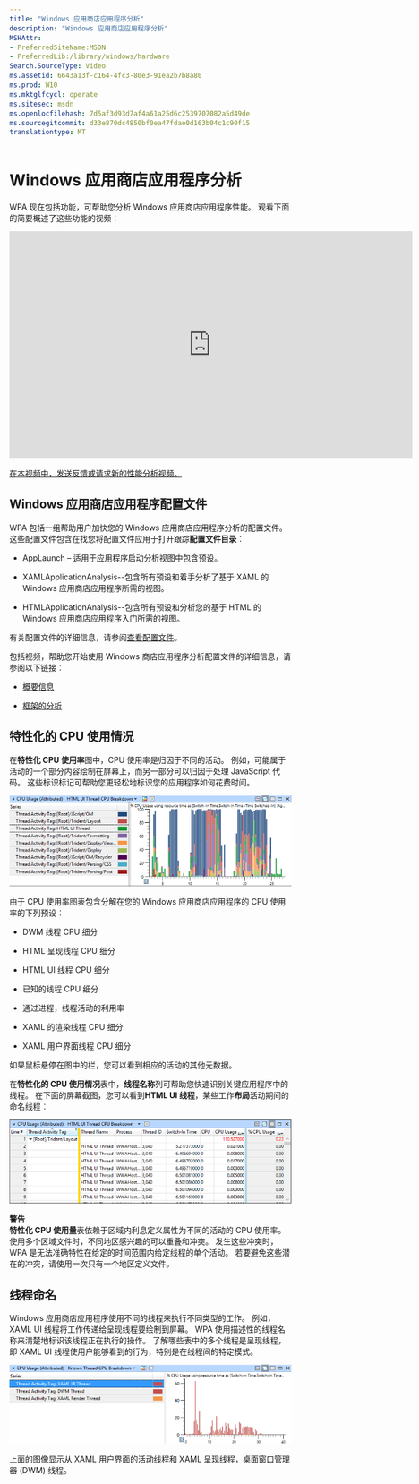 ```yaml
---
title: "Windows 应用商店应用程序分析"
description: "Windows 应用商店应用程序分析"
MSHAttr:
- PreferredSiteName:MSDN
- PreferredLib:/library/windows/hardware
Search.SourceType: Video
ms.assetid: 6643a13f-c164-4fc3-80e3-91ea2b7b8a80
ms.prod: W10
ms.mktglfcycl: operate
ms.sitesec: msdn
ms.openlocfilehash: 7d5af3d93d7af4a61a25d6c2539707082a5d49de
ms.sourcegitcommit: d33e870dc4850bf0ea47fdae0d163b04c1c90f15
translationtype: MT
---
```

# <a name="windows-store-app-analysis"></a>Windows 应用商店应用程序分析


WPA 现在包括功能，可帮助您分析 Windows 应用商店应用程序性能。 观看下面的简要概述了这些功能的视频︰

<iframe src="https://hubs-video.ssl.catalog.video.msn.com/embed/bf588be3-5aa0-4679-9f00-7dcaa93df127/IA?csid=ux-en-us&MsnPlayerLeadsWith=html&PlaybackMode=Inline&MsnPlayerDisplayShareBar=false&MsnPlayerDisplayInfoButton=false&iframe=true&QualityOverride=HD" width="720" height="405" allowFullScreen="true" frameBorder="0" scrolling="no"></iframe>

[在本视频中，发送反馈或请求新的性能分析视频。](mailto:lhdocfb@microsoft.com?subject=HCKTestLevelsVIDEO&body=%0D%0A%0D%0AMicrosoft%20uses%20your%20feedback%20to%20improve%20its%20products,%20services%20and%20documentation.%20While%20we%20are%20investigating%20the%20issue%20you%20report,%20we%20may%20send%20e-mail%20to%20you%20to%20ask%20for%20further%20details%20or%20clarification%20on%20the%20feedback%20you%20send%20to%20us,%20and%20we%20may%20send%20e-mail%20to%20you%20to%20let%20you%20know%20that%20your%20feedback%20has%20been%20addressed.%C2%A0%20We%20do%20not%20use%20your%20e-mail%20address%20for%20any%20other%20purpose.%0D%0AFor%20technical%20support,%20contact%20http://go.microsoft.com/fwlink/?LinkId=143702.%0D%0A%0D%0A%20For%20further%20information%20about%20the%20Microsoft%20Online%20Privacy%20Statement,%20please%20see%20http://go.microsoft.com/fwlink/?LinkId=143701.)

## <a name="windows-store-app-profiles"></a>Windows 应用商店应用程序配置文件


WPA 包括一组帮助用户加快您的 Windows 应用商店应用程序分析的配置文件。 这些配置文件包含在找您将配置文件应用于打开跟踪**配置文件目录**︰

-   AppLaunch – 适用于应用程序启动分析视图中包含预设。

-   XAMLApplicationAnalysis--包含所有预设和着手分析了基于 XAML 的 Windows 应用商店应用程序所需的视图。

-   HTMLApplicationAnalysis--包含所有预设和分析您的基于 HTML 的 Windows 应用商店应用程序入门所需的视图。

有关配置文件的详细信息，请参阅[查看配置文件](view-profiles.md)。

包括视频，帮助您开始使用 Windows 商店应用程序分析配置文件的详细信息，请参阅以下链接︰

-   [概要信息](big-picture.md)

-   [框架的分析](frame-analysis.md)

## <a name="attributed-cpu-usage"></a>特性化的 CPU 使用情况


在**特性化 CPU 使用率**图中，CPU 使用率是归因于不同的活动。 例如，可能属于活动的一个部分内容绘制在屏幕上，而另一部分可以归因于处理 JavaScript 代码。 这些标识标记可帮助您更轻松地标识您的应用程序如何花费时间。

![利益关系图的区域](images/acm-wpt-regions-1.png)

由于 CPU 使用率图表包含分解在您的 Windows 应用商店应用程序的 CPU 使用率的下列预设︰

-   DWM 线程 CPU 细分

-   HTML 呈现线程 CPU 细分

-   HTML UI 线程 CPU 细分

-   已知的线程 CPU 细分

-   通过进程，线程活动的利用率

-   XAML 的渲染线程 CPU 细分

-   XAML 用户界面线程 CPU 细分

如果鼠标悬停在图中的栏，您可以看到相应的活动的其他元数据。

在**特性化的 CPU 使用情况**表中，**线程名称**列可帮助您快速识别关键应用程序中的线程。 在下面的屏幕截图，您可以看到**HTML UI 线程**，某些工作**布局**活动期间的命名线程︰

![已知的线程 cpu 细目表](images/acm-wpt-regions-2.png)

**警告**  
**特性化 CPU 使用量**表依赖于区域内利息定义属性为不同的活动的 CPU 使用率。 使用多个区域文件时，不同地区感兴趣的可以重叠和冲突。 发生这些冲突时，WPA 是无法准确特性在给定的时间范围内给定线程的单个活动。 若要避免这些潜在的冲突，请使用一次只有一个地区定义文件。

 

## <a name="thread-naming"></a>线程命名


Windows 应用商店应用程序使用不同的线程来执行不同类型的工作。 例如，XAML UI 线程将工作传递给呈现线程要绘制到屏幕。 WPA 使用描述性的线程名称来清楚地标识该线程正在执行的操作。 了解哪些表中的多个线程是呈现线程，即 XAML UI 线程使用户能够看到的行为，特别是在线程间的特定模式。

![在 wpa 的描述性线程名称](images/acm-wpa-store-app-analysis-thread-names.png)

上面的图像显示从 XAML 用户界面的活动线程和 XAML 呈现线程，桌面窗口管理器 (DWM) 线程。

 

 






